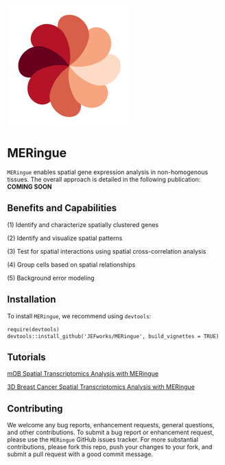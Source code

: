 ![](tools/img/meringue_logo.svg)
# MERingue

`MERingue` enables spatial gene expression analysis in non-homogenous tissues. The overall approach is detailed in the following publication: **COMING SOON**

## Benefits and Capabilities

(1) Identify and characterize spatially clustered genes

(2) Identify and visualize spatial patterns

(3) Test for spatial interactions using spatial cross-correlation analysis

(4) Group cells based on spatial relationships

(5) Background error modeling

## Installation

To install `MERingue`, we recommend using `devtools`:
```
require(devtools)
devtools::install_github('JEFworks/MERingue', build_vignettes = TRUE)
```
## Tutorials

[mOB Spatial Transcriptomics Analysis with MERingue](mOB_analysis)

[3D Breast Cancer Spatial Transcriptomics Analysis with MERingue](BCL_analysis)

## Contributing

We welcome any bug reports, enhancement requests, general questions, and other contributions. To submit a bug report or enhancement request, please use the `MERingue` GitHub issues tracker. For more substantial contributions, please fork this repo, push your changes to your fork, and submit a pull request with a good commit message.
